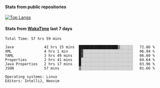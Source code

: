 #### Stats from public repositories

[![Top Langs](https://github-readme-stats.vercel.app/api/top-langs/?username=hyoghurt&layout=compact&exclude_repo=multiserver,docker_compose&langs_count=6)](https://github.com/anuraghazra/github-readme-stats)

#### Stats from [WakaTime](https://wakatime.com/@hyoghurt) last 7 days
<!--START_SECTION:waka-->

```text
Total Time: 57 hrs 59 mins

Java              42 hrs 15 mins  ██████████████████▒░░░░░░   72.86 %
XML               4 hrs 1 min     █▓░░░░░░░░░░░░░░░░░░░░░░░   06.94 %
YAML              3 hrs 49 mins   █▓░░░░░░░░░░░░░░░░░░░░░░░   06.60 %
Properties        2 hrs 41 mins   █░░░░░░░░░░░░░░░░░░░░░░░░   04.64 %
Java Properties   2 hrs 17 mins   █░░░░░░░░░░░░░░░░░░░░░░░░   03.96 %
JSON              57 mins         ▒░░░░░░░░░░░░░░░░░░░░░░░░   01.66 %

Operating systems: Linux
Editors: IntelliJ, Neovim
```

<!--END_SECTION:waka-->
